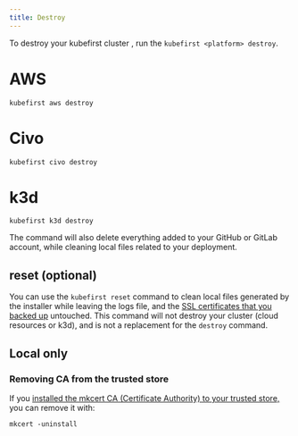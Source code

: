 ```yaml
---
title: Destroy
---
```


To destroy your kubefirst cluster , run the `kubefirst <platform> destroy`.

<!--tabs-->
# AWS

```shell
kubefirst aws destroy
```

# Civo

```shell
kubefirst civo destroy
```

# k3d

```shell
kubefirst k3d destroy
```
<!--/tabs-->

The command will also delete everything added to your GitHub or GitLab account, while cleaning local files related to your deployment.

## reset (optional)

You can use the `kubefirst reset` command to clean local files generated by the installer while leaving the logs file, and the [SSL certificates that you backed up](certificates.md) untouched. This command will not destroy your cluster (cloud resources or k3d), and is not a replacement for the `destroy` command.

## Local only

### Removing CA from the trusted store

If you [installed the mkcert CA (Certificate Authority) to your trusted store,](../kubefirst/local/github/install.md#install-the-ca-certificate-authority-of-mkcert-in-your-trusted-store) you can remove it with:

```shell
mkcert -uninstall
```
